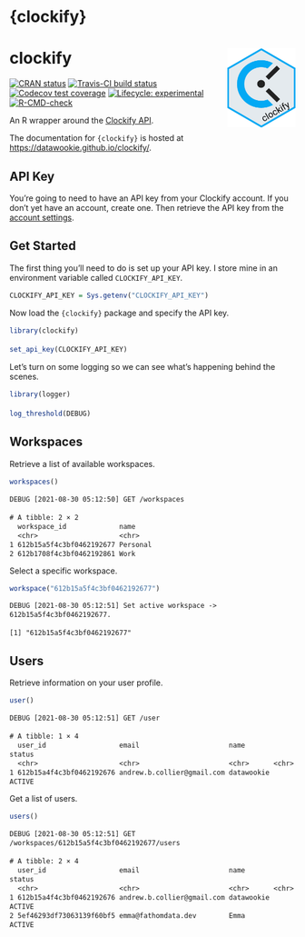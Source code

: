 {clockify}
================

<!-- README.md is generated from README.Rmd. Please edit that file -->

# clockify <img src="man/figures/clockify-hex.png" align="right" alt="" width="120" />

<!-- badges: start -->

[![CRAN
status](https://www.r-pkg.org/badges/version/clockify)](https://cran.r-project.org/package=clockify)
[![Travis-CI build
status](https://travis-ci.org/datawookie/clockify.svg?branch=master)](https://travis-ci.org/datawookie/clockify)
[![Codecov test
coverage](https://img.shields.io/codecov/c/github/datawookie/clockify.svg)](https://codecov.io/github/datawookie/clockify)
[![Lifecycle:
experimental](https://img.shields.io/badge/lifecycle-experimental-orange.svg)](https://lifecycle.r-lib.org/articles/stages.html)
[![R-CMD-check](https://github.com/datawookie/clockify/workflows/R-CMD-check/badge.svg)](https://github.com/datawookie/clockify/actions)
<!-- badges: end -->

An R wrapper around the [Clockify
API](https://clockify.me/developers-api).

The documentation for `{clockify}` is hosted at
<https://datawookie.github.io/clockify/>.

## API Key

You’re going to need to have an API key from your Clockify account. If
you don’t yet have an account, create one. Then retrieve the API key
from the [account settings](https://clockify.me/user/settings).

## Get Started

The first thing you’ll need to do is set up your API key. I store mine
in an environment variable called `CLOCKIFY_API_KEY`.

``` r
CLOCKIFY_API_KEY = Sys.getenv("CLOCKIFY_API_KEY")
```

Now load the `{clockify}` package and specify the API key.

``` r
library(clockify)

set_api_key(CLOCKIFY_API_KEY)
```

Let’s turn on some logging so we can see what’s happening behind the
scenes.

``` r
library(logger)

log_threshold(DEBUG)
```

## Workspaces

Retrieve a list of available workspaces.

``` r
workspaces()
```

    DEBUG [2021-08-30 05:12:50] GET /workspaces

    # A tibble: 2 × 2
      workspace_id             name    
      <chr>                    <chr>   
    1 612b15a5f4c3bf0462192677 Personal
    2 612b1708f4c3bf0462192861 Work    

Select a specific workspace.

``` r
workspace("612b15a5f4c3bf0462192677")
```

    DEBUG [2021-08-30 05:12:51] Set active workspace -> 612b15a5f4c3bf0462192677.

    [1] "612b15a5f4c3bf0462192677"

## Users

Retrieve information on your user profile.

``` r
user()
```

    DEBUG [2021-08-30 05:12:51] GET /user

    # A tibble: 1 × 4
      user_id                  email                      name       status
      <chr>                    <chr>                      <chr>      <chr> 
    1 612b15a4f4c3bf0462192676 andrew.b.collier@gmail.com datawookie ACTIVE

Get a list of users.

``` r
users()
```

    DEBUG [2021-08-30 05:12:51] GET /workspaces/612b15a5f4c3bf0462192677/users

    # A tibble: 2 × 4
      user_id                  email                      name       status
      <chr>                    <chr>                      <chr>      <chr> 
    1 612b15a4f4c3bf0462192676 andrew.b.collier@gmail.com datawookie ACTIVE
    2 5ef46293df73063139f60bf5 emma@fathomdata.dev        Emma       ACTIVE
